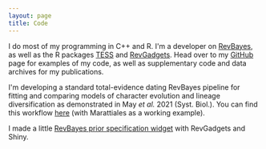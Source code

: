 ```yaml
---
layout: page
title: Code
---
```


I do most of my programming in C++ and R. 
I'm a developer on [RevBayes](https://github.com/revbayes/revbayes), as well as the R packages [TESS](https://github.com/hoehna/TESS) and [RevGadgets](https://github.com/cmt2/RevGadgets).
Head over to my [GitHub](https://github.com/mikeryanmay) page for examples of my code, as well as supplementary code and data archives for my publications.

I'm developing a standard total-evidence dating RevBayes pipeline for fitting and comparing models of character evolution and lineage diversification as demonstrated in May _et al._ 2021 (Syst. Biol.).
You can find this workflow [here](https://github.com/mikeryanmay/marattiales_supplemental) (with Marattiales as a working example).

I made a little [RevBayes prior specification widget](https://mikeryanmay.shinyapps.io/plotprior/) with RevGadgets and Shiny.

